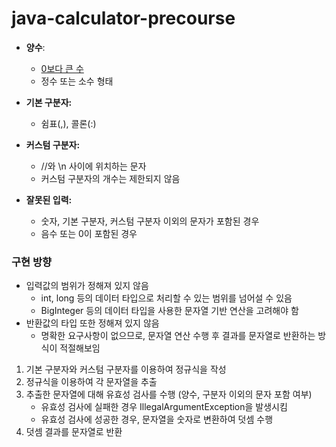 # java-calculator-precourse

- **양수**:
    - [0보다 큰 수](https://ko.dict.naver.com/#/entry/koko/72e826fee48b4a08b9279f32423c56fb)
    - 정수 또는 소수 형태

- **기본 구분자:**
    - 쉼표(,), 콜론(:)

- **커스텀 구분자:**
    - //와 \n 사이에 위치하는 문자
    - 커스텀 구분자의 개수는 제한되지 않음

- **잘못된 입력:**
    - 숫자, 기본 구분자, 커스텀 구분자 이외의 문자가 포함된 경우
    - 음수 또는 0이 포함된 경우

### 구현 방향
- 입력값의 범위가 정해져 있지 않음
    - int, long 등의 데이터 타입으로 처리할 수 있는 범위를 넘어설 수 있음
    - BigInteger 등의 데이터 타입을 사용한 문자열 기반 연산을 고려해야 함
- 반환값의 타입 또한 정해져 있지 않음
    - 명확한 요구사항이 없으므로, 문자열 연산 수행 후 결과를 문자열로 반환하는 방식이 적절해보임

1. 기본 구분자와 커스텀 구분자를 이용하여 정규식을 작성
2. 정규식을 이용하여 각 문자열을 추출
3. 추출한 문자열에 대해 유효성 검사를 수행 (양수, 구분자 이외의 문자 포함 여부)
    - 유효성 검사에 실패한 경우 IllegalArgumentException을 발생시킴
    - 유효성 검사에 성공한 경우, 문자열을 숫자로 변환하여 덧셈 수행
4. 덧셈 결과를 문자열로 반환
